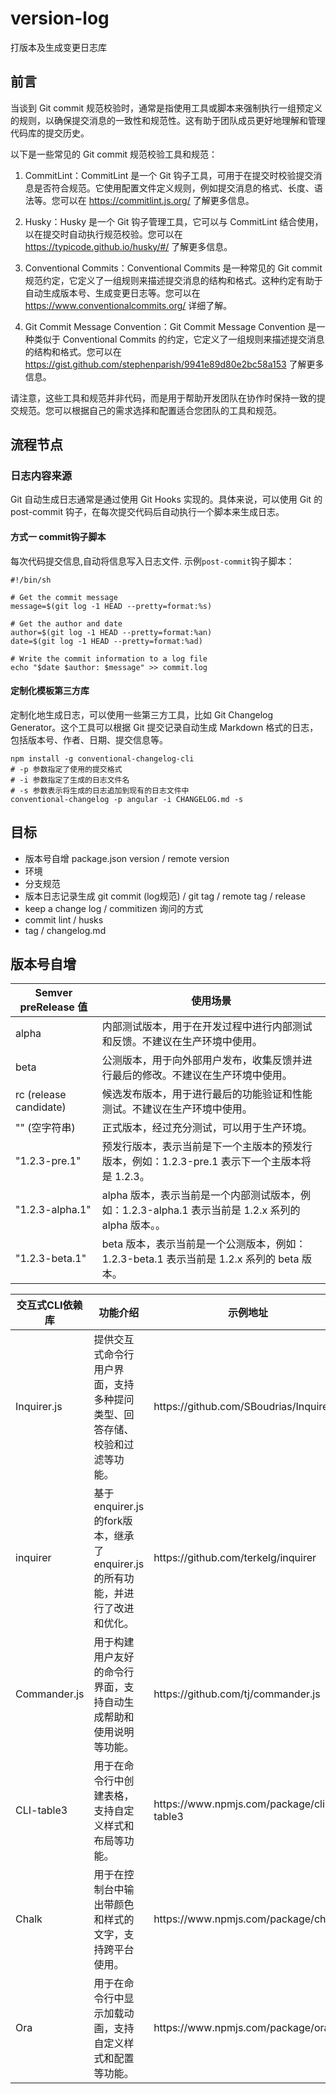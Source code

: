 # version-log
打版本及生成变更日志库

##  前言
当谈到 Git commit 规范校验时，通常是指使用工具或脚本来强制执行一组预定义的规则，以确保提交消息的一致性和规范性。这有助于团队成员更好地理解和管理代码库的提交历史。

以下是一些常见的 Git commit 规范校验工具和规范：

1. CommitLint：CommitLint 是一个 Git 钩子工具，可用于在提交时校验提交消息是否符合规范。它使用配置文件定义规则，例如提交消息的格式、长度、语法等。您可以在 https://commitlint.js.org/ 了解更多信息。

2. Husky：Husky 是一个 Git 钩子管理工具，它可以与 CommitLint 结合使用，以在提交时自动执行规范校验。您可以在 https://typicode.github.io/husky/#/ 了解更多信息。

3. Conventional Commits：Conventional Commits 是一种常见的 Git commit 规范约定，它定义了一组规则来描述提交消息的结构和格式。这种约定有助于自动生成版本号、生成变更日志等。您可以在 https://www.conventionalcommits.org/ 详细了解。

4. Git Commit Message Convention：Git Commit Message Convention 是一种类似于 Conventional Commits 的约定，它定义了一组规则来描述提交消息的结构和格式。您可以在 https://gist.github.com/stephenparish/9941e89d80e2bc58a153 了解更多信息。

请注意，这些工具和规范并非代码，而是用于帮助开发团队在协作时保持一致的提交规范。您可以根据自己的需求选择和配置适合您团队的工具和规范。


## 流程节点
### 日志内容来源
Git 自动生成日志通常是通过使用 Git Hooks 实现的。具体来说，可以使用 Git 的 post-commit 钩子，在每次提交代码后自动执行一个脚本来生成日志。

#### 方式一  commit钩子脚本
每次代码提交信息,自动将信息写入日志文件. 示例`post-commit`钩子脚本：

``` shell
#!/bin/sh

# Get the commit message
message=$(git log -1 HEAD --pretty=format:%s)

# Get the author and date
author=$(git log -1 HEAD --pretty=format:%an)
date=$(git log -1 HEAD --pretty=format:%ad)

# Write the commit information to a log file
echo "$date $author: $message" >> commit.log

```

#### 定制化模板第三方库
定制化地生成日志，可以使用一些第三方工具，比如 Git Changelog Generator。这个工具可以根据 Git 提交记录自动生成 Markdown 格式的日志，包括版本号、作者、日期、提交信息等。
``` shell
npm install -g conventional-changelog-cli
# -p 参数指定了使用的提交格式
# -i 参数指定了生成的日志文件名
# -s 参数表示将生成的日志追加到现有的日志文件中
conventional-changelog -p angular -i CHANGELOG.md -s
```

## 目标
 - 版本号自增  package.json version / remote version
  - 环境
  - 分支规范
 - 版本日志记录生成 git commit (log规范) / git tag / remote tag / release
  - keep a change log / commitizen 询问的方式
  - commit lint / husks
  - tag / changelog.md


## 版本号自增

 **Semver preRelease 值**         | **使用场景**
--------------------------|--------------------------------------------------------------------------
 alpha                    | 内部测试版本，用于在开发过程中进行内部测试和反馈。不建议在生产环境中使用。
 beta                     | 公测版本，用于向外部用户发布，收集反馈并进行最后的修改。不建议在生产环境中使用。
 rc \(release candidate\) | 候选发布版本，用于进行最后的功能验证和性能测试。不建议在生产环境中使用。
 "" \(空字符串\)              | 正式版本，经过充分测试，可以用于生产环境。
 "1\.2\.3\-pre\.1"        | 预发行版本，表示当前是下一个主版本的预发行版本，例如：1\.2\.3\-pre\.1 表示下一个主版本将是 1\.2\.3。
 "1\.2\.3\-alpha\.1"      | alpha 版本，表示当前是一个内部测试版本，例如：1\.2\.3\-alpha\.1 表示当前是 1\.2\.x 系列的 alpha 版本。。
 "1\.2\.3\-beta\.1"       | beta 版本，表示当前是一个公测版本，例如：1\.2\.3\-beta\.1 表示当前是 1\.2\.x 系列的 beta 版本。


 **交互式CLI依赖库** | **功能介绍**                                              | **示例地址**                                    
---------------|-------------------------------------------------------|---------------------------------------------
 Inquirer\.js  | 提供交互式命令行用户界面，支持多种提问类型、回答存储、校验和过滤等功能。                  | https://github\.com/SBoudrias/Inquirer\.js  
 inquirer      | 基于enquirer\.js的fork版本，继承了enquirer\.js的所有功能，并进行了改进和优化。 | https://github\.com/terkelg/inquirer        
 Commander\.js | 用于构建用户友好的命令行界面，支持自动生成帮助和使用说明等功能。                      | https://github\.com/tj/commander\.js        
 CLI\-table3   | 用于在命令行中创建表格，支持自定义样式和布局等功能。                            | https://www\.npmjs\.com/package/cli\-table3 
 Chalk         | 用于在控制台中输出带颜色和样式的文字，支持跨平台使用。                           | https://www\.npmjs\.com/package/chalk       
 Ora           | 用于在命令行中显示加载动画，支持自定义样式和配置等功能。                          | https://www\.npmjs\.com/package/ora         


